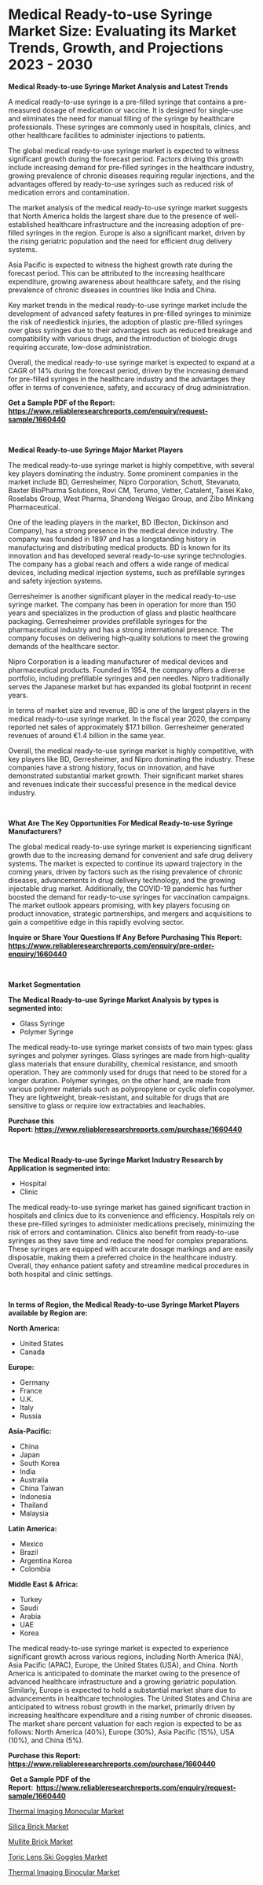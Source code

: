 <p><h1>Medical Ready-to-use Syringe Market Size: Evaluating its Market Trends, Growth, and Projections 2023 - 2030</h1></p><p><strong>Medical Ready-to-use Syringe Market Analysis and Latest Trends</strong></p>
<p><p>A medical ready-to-use syringe is a pre-filled syringe that contains a pre-measured dosage of medication or vaccine. It is designed for single-use and eliminates the need for manual filling of the syringe by healthcare professionals. These syringes are commonly used in hospitals, clinics, and other healthcare facilities to administer injections to patients.</p><p>The global medical ready-to-use syringe market is expected to witness significant growth during the forecast period. Factors driving this growth include increasing demand for pre-filled syringes in the healthcare industry, growing prevalence of chronic diseases requiring regular injections, and the advantages offered by ready-to-use syringes such as reduced risk of medication errors and contamination.</p><p>The market analysis of the medical ready-to-use syringe market suggests that North America holds the largest share due to the presence of well-established healthcare infrastructure and the increasing adoption of pre-filled syringes in the region. Europe is also a significant market, driven by the rising geriatric population and the need for efficient drug delivery systems.</p><p>Asia Pacific is expected to witness the highest growth rate during the forecast period. This can be attributed to the increasing healthcare expenditure, growing awareness about healthcare safety, and the rising prevalence of chronic diseases in countries like India and China.</p><p>Key market trends in the medical ready-to-use syringe market include the development of advanced safety features in pre-filled syringes to minimize the risk of needlestick injuries, the adoption of plastic pre-filled syringes over glass syringes due to their advantages such as reduced breakage and compatibility with various drugs, and the introduction of biologic drugs requiring accurate, low-dose administration.</p><p>Overall, the medical ready-to-use syringe market is expected to expand at a CAGR of 14% during the forecast period, driven by the increasing demand for pre-filled syringes in the healthcare industry and the advantages they offer in terms of convenience, safety, and accuracy of drug administration.</p></p>
<p><strong>Get a Sample PDF of the Report:&nbsp; <a href="https://www.reliableresearchreports.com/enquiry/request-sample/1660440">https://www.reliableresearchreports.com/enquiry/request-sample/1660440</a></strong></p>
<p>&nbsp;</p>
<p><strong>Medical Ready-to-use Syringe Major Market Players</strong></p>
<p><p>The medical ready-to-use syringe market is highly competitive, with several key players dominating the industry. Some prominent companies in the market include BD, Gerresheimer, Nipro Corporation, Schott, Stevanato, Baxter BioPharma Solutions, Rovi CM, Terumo, Vetter, Catalent, Taisei Kako, Roselabs Group, West Pharma, Shandong Weigao Group, and Zibo Minkang Pharmaceutical.</p><p>One of the leading players in the market, BD (Becton, Dickinson and Company), has a strong presence in the medical device industry. The company was founded in 1897 and has a longstanding history in manufacturing and distributing medical products. BD is known for its innovation and has developed several ready-to-use syringe technologies. The company has a global reach and offers a wide range of medical devices, including medical injection systems, such as prefillable syringes and safety injection systems.</p><p>Gerresheimer is another significant player in the medical ready-to-use syringe market. The company has been in operation for more than 150 years and specializes in the production of glass and plastic healthcare packaging. Gerresheimer provides prefillable syringes for the pharmaceutical industry and has a strong international presence. The company focuses on delivering high-quality solutions to meet the growing demands of the healthcare sector.</p><p>Nipro Corporation is a leading manufacturer of medical devices and pharmaceutical products. Founded in 1954, the company offers a diverse portfolio, including prefillable syringes and pen needles. Nipro traditionally serves the Japanese market but has expanded its global footprint in recent years.</p><p>In terms of market size and revenue, BD is one of the largest players in the medical ready-to-use syringe market. In the fiscal year 2020, the company reported net sales of approximately $17.1 billion. Gerresheimer generated revenues of around €1.4 billion in the same year.</p><p>Overall, the medical ready-to-use syringe market is highly competitive, with key players like BD, Gerresheimer, and Nipro dominating the industry. These companies have a strong history, focus on innovation, and have demonstrated substantial market growth. Their significant market shares and revenues indicate their successful presence in the medical device industry.</p></p>
<p>&nbsp;</p>
<p><strong>What Are The Key Opportunities For Medical Ready-to-use Syringe Manufacturers?</strong></p>
<p><p>The global medical ready-to-use syringe market is experiencing significant growth due to the increasing demand for convenient and safe drug delivery systems. The market is expected to continue its upward trajectory in the coming years, driven by factors such as the rising prevalence of chronic diseases, advancements in drug delivery technology, and the growing injectable drug market. Additionally, the COVID-19 pandemic has further boosted the demand for ready-to-use syringes for vaccination campaigns. The market outlook appears promising, with key players focusing on product innovation, strategic partnerships, and mergers and acquisitions to gain a competitive edge in this rapidly evolving sector.</p></p>
<p><strong>Inquire or Share Your Questions If Any Before Purchasing This Report: <a href="https://www.reliableresearchreports.com/enquiry/pre-order-enquiry/1660440">https://www.reliableresearchreports.com/enquiry/pre-order-enquiry/1660440</a></strong></p>
<p>&nbsp;</p>
<p><strong>Market Segmentation</strong></p>
<p><strong>The Medical Ready-to-use Syringe Market Analysis by types is segmented into:</strong></p>
<p><ul><li>Glass Syringe</li><li>Polymer Syringe</li></ul></p>
<p><p>The medical ready-to-use syringe market consists of two main types: glass syringes and polymer syringes. Glass syringes are made from high-quality glass materials that ensure durability, chemical resistance, and smooth operation. They are commonly used for drugs that need to be stored for a longer duration. Polymer syringes, on the other hand, are made from various polymer materials such as polypropylene or cyclic olefin copolymer. They are lightweight, break-resistant, and suitable for drugs that are sensitive to glass or require low extractables and leachables.</p></p>
<p><strong>Purchase this Report:&nbsp;<a href="https://www.reliableresearchreports.com/purchase/1660440">https://www.reliableresearchreports.com/purchase/1660440</a></strong></p>
<p>&nbsp;</p>
<p><strong>The Medical Ready-to-use Syringe Market Industry Research by Application is segmented into:</strong></p>
<p><ul><li>Hospital</li><li>Clinic</li></ul></p>
<p><p>The medical ready-to-use syringe market has gained significant traction in hospitals and clinics due to its convenience and efficiency. Hospitals rely on these pre-filled syringes to administer medications precisely, minimizing the risk of errors and contamination. Clinics also benefit from ready-to-use syringes as they save time and reduce the need for complex preparations. These syringes are equipped with accurate dosage markings and are easily disposable, making them a preferred choice in the healthcare industry. Overall, they enhance patient safety and streamline medical procedures in both hospital and clinic settings.</p></p>
<p>&nbsp;</p>
<p><strong>In terms of Region, the Medical Ready-to-use Syringe Market Players available by Region are:</strong></p>
<p>
    <p> <strong> North America: </strong>
        <ul>
            <li>United States</li>
            <li>Canada</li>
        </ul>
        </p> 
    <p> <strong> Europe: </strong>
        <ul>
            <li>Germany</li>
            <li>France</li>
            <li>U.K.</li>
            <li>Italy</li>
            <li>Russia</li>
        </ul>
        </p> 
    <p> <strong> Asia-Pacific: </strong>
        <ul>
            <li>China</li>
            <li>Japan</li>
            <li>South Korea</li>
            <li>India</li>
            <li>Australia</li>
            <li>China Taiwan</li>
            <li>Indonesia</li>
            <li>Thailand</li>
            <li>Malaysia</li>
        </ul>
        </p> 
    <p> <strong> Latin America: </strong>
        <ul>
            <li>Mexico</li>
            <li>Brazil</li>
            <li>Argentina Korea</li>
            <li>Colombia</li>
        </ul>
        </p> 
    <p> <strong> Middle East & Africa: </strong>
        <ul>
            <li>Turkey</li>
            <li>Saudi</li>
            <li>Arabia</li>
            <li>UAE</li>
            <li>Korea</li>
        </ul>
    </p>
    </p>
<p><p>The medical ready-to-use syringe market is expected to experience significant growth across various regions, including North America (NA), Asia Pacific (APAC), Europe, the United States (USA), and China. North America is anticipated to dominate the market owing to the presence of advanced healthcare infrastructure and a growing geriatric population. Similarly, Europe is expected to hold a substantial market share due to advancements in healthcare technologies. The United States and China are anticipated to witness robust growth in the market, primarily driven by increasing healthcare expenditure and a rising number of chronic diseases. The market share percent valuation for each region is expected to be as follows: North America (40%), Europe (30%), Asia Pacific (15%), USA (10%), and China (5%).</p></p>
<p><strong>Purchase this Report: <a href="https://www.reliableresearchreports.com/purchase/1660440">https://www.reliableresearchreports.com/purchase/1660440</a></strong></p>
<p>&nbsp;<strong>Get a Sample PDF of the Report:&nbsp;&nbsp;<a href="https://www.reliableresearchreports.com/enquiry/request-sample/1660440">https://www.reliableresearchreports.com/enquiry/request-sample/1660440</a></strong></p>
<p><strong></strong></p>
<p><p><a href="https://www.linkedin.com/pulse/thermal-imaging-monocular-market-research-report-provides-4ckoe/">Thermal Imaging Monocular Market</a></p><p><a href="https://medium.com/@reecebednar/silica-brick-market-analysis-and-sze-forecasted-for-period-from-2023-to-2030-0f87f159d206">Silica Brick Market</a></p><p><a href="https://medium.com/@barttrantow2023/mullite-brick-market-size-reveals-the-best-marketing-channels-in-global-industry-e8f15d69dbe8">Mullite Brick Market</a></p><p><a href="https://www.linkedin.com/pulse/toric-lens-ski-goggles-market-share-amp-new-trends-analysis-mlu5e/">Toric Lens Ski Goggles Market</a></p><p><a href="https://www.linkedin.com/pulse/thermal-imaging-binocular-market-share-amp-new-trends-xgixe/">Thermal Imaging Binocular Market</a></p></p>